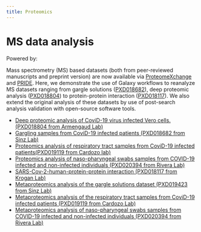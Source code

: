 ```yaml
---
title: Proteomics
---
```


# MS data analysis


<p class="shieldlist">
Powered by:
<FlatShield label="usegalaxy" message="eu" href="https://usegalaxy.eu"/>
<FlatShield label="usegalaxy" message="fr" href="https://usegalaxy.fr"/>
</p>



Mass spectrometry (MS) based datasets (both from peer-reviewed manuscripts and preprint version) are now available
via [ProteomeXchange](https://massive.ucsd.edu/ProteoSAFe/static/corona-mass-kb.jsp) and
[PRIDE](https://www.ebi.ac.uk/pride/archive?filter=project_tags_facet%3D%3DSars-cov-2). Here, we demonstrate the use of
Galaxy workflows to reanalyze MS datasets ranging from gargle solutions ([PXD018682](PXD018682)),
deep proteomic analysis ([PXD018804](PXD018804)) to protein-protein interaction ([PXD018117](PXD018594)).
We also extend the original analysis of these datasets by use of post-search analysis validation  with open-source software tools.  

  * [Deep proteomic analysis of CoviD-19 virus infected Vero cells. (PXD018804 from Armengaud Lab)](PXD018804)
  * [Gargling samples from CoviD-19 infected patients (PXD018682 from Sinz Lab)](PXD018682)
  * [Proteomics analysis of respiratory tract samples from CoviD-19 infected patients(PXD019119 from Cardozo lab)](PXD019119)
  * [Proteomics analysis of naso-pharyngeal swabs samples from COVID-19 infected and non-infected individuals (PXD020394 from Rivera Lab)](PXD020394)
  * [SARS-Cov-2-human-protein-protein interaction (PXD018117 from Krogan Lab)](PXD018594)
  * [Metaproteomics analysis of the gargle solutions dataset (PXD019423 from Sinz Lab)](mPXD019423)
  * [Metaproteomics analysis of the respiratory tract samples from CoviD-19 infected patients (PXD019119 from Cardozo Lab)](mPXD019119)
  * [Metaproteomics analysis of naso-pharyngeal swabs samples from COVID-19 infected and non-infected individuals (PXD020394 from Rivera Lab)](mPXD020394)



